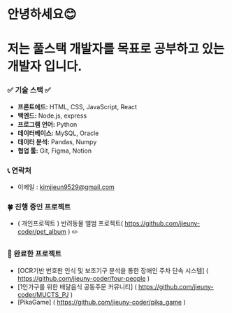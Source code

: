 # 안녕하세요😊
# 저는 **풀스택 개발자**를 목표로 공부하고 있는 개발자 입니다.

### ✅ 기술 스택 ✅
- **프론트에드:** HTML, CSS, JavaScript, React
- **백엔드:** Node.js, express
- **프로그램 언어:** Python
- **데이터베이스:** MySQL, Oracle
- **데이터 분석:** Pandas, Numpy
- **협업 툴:** Git, Figma, Notion

### 📞 연락처
- 이메일 : kimjieun9529@gmail.com

### 🍀 진행 중인 프로젝트
- ( 개인프로젝트 ) 반려동물 앨범 프로젝트( https://github.com/jieuny-coder/pet_album ) ✏️

### 🍁 완료한 프로젝트
- [OCR기반 번호판 인식 및 보조기구 분석을 통한 장애인 주차 단속 시스템] ( https://github.com/jieuny-coder/four-people )
- [1인가구를 위한 배달음식 공동주문 커뮤니티] ( https://github.com/jieuny-coder/MUCTS_PJ )
- [PikaGame] ( https://github.com/jieuny-coder/pika_game )
